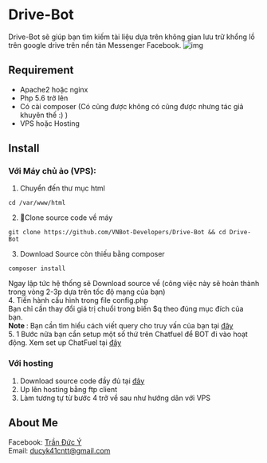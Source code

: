 # Drive-Bot
Drive-Bot sẽ giúp bạn tìm kiếm tài liệu dựa trên không gian lưu trữ khổng lồ trên google drive trên nền tản Messenger Facebook.
![img](https://i.imgur.com/OylNJWm.png)
## Requirement
- Apache2 hoặc nginx
- Php 5.6 trở lên
- Có cài composer (Có cũng được không có cũng được nhưng tác giả khuyên thế :) )
- VPS hoặc Hosting
## Install
### Với Máy chủ ảo (VPS):
1. Chuyển đến thư mục html
```
cd /var/www/html
```
2. Clone source code về máy
```
git clone https://github.com/VNBot-Developers/Drive-Bot && cd Drive-Bot
```
3. Download Source còn thiếu bằng composer
```
composer install
```
Ngay lập tức hệ thống sẽ Download source về (công việc này sẽ hoàn thành trong vòng 2-3p dựa trên tốc độ mạng của bạn)
</br>
4. Tiến hành cấu hình trong file config.php
<br>
Bạn chỉ cần thay đổi giá trị chuổi trong biến $q theo đúng mục đích của bạn.
<br>
<b>Note </b>: Bạn cần tìm hiểu cách viết query cho truy vấn của bạn tại [đây](Query.md)
</br>
5. 1 Bước nữa bạn cần setup một số thứ trên Chatfuel để BOT đi vào hoạt động. Xem set up ChatFuel tại [đây](ChatFuel.md) 
### Với hosting
1. Download source code đầy đủ tại [đây](https://drive.google.com/open?id=1tMz6D1U_u_wrXx_xJHw_okzLBVsHMGqE)
2. Up lên hosting bằng ftp client
3. Làm tương tự từ bước 4 trở về sau như hướng dân với VPS

## About Me
Facebook: [Trần Đức Ý](https://www.facebook.com/Tranducy1999)
</br>
Email: ducyk41cntt@gmail.com 